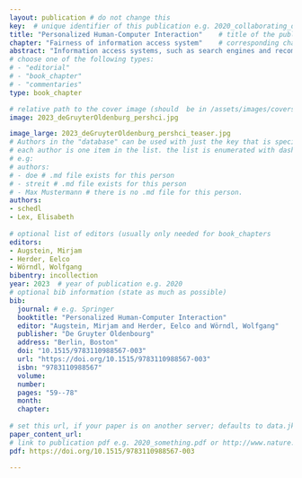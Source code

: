 ```yaml
---
layout: publication # do not change this
key:  # unique identifier of this publication e.g. 2020_collaborating_domain_experts
title: "Personalized Human-Computer Interaction"	# title of the publication e.g. "Foundations of Data Visualization"
chapter: "Fairness of information access system"	# corresponding chapter e.g. "Collaborating Successfully with Domain Experts" (usually only needed for type "book_chapter"
abstract: "Information access systems, such as search engines and recommender systems, affect many day-to-day decisions in modern societies by preselecting and ranking content users are exposed to on the web (e. g., products, music, movies or job advertisements). While they have undoubtedly improved users’ opportunities to find useful and relevant digital content, these systems and their underlying algorithms often exhibit several undesirable characteristics. Among them, harmful biases play a significant role and may even result in unfair or discriminating behavior of such systems. In this chapter, we give an introduction to the different kinds and sources of biases from various perspectives as well as their relation to algorithmic fairness considerations. We also review common computational metrics that formalize some of these biases. Subsequently, the major strategies to mitigate harmful biases are discussed and each is illustrated by presenting concrete state-of-the-art approaches from scientific literature. Finally, we round off by identifying open challenges in research on fair information access systems."
# choose one of the following types:
# - "editorial"
# - "book_chapter"
# - "commentaries"
type: book_chapter

# relative path to the cover image (should  be in /assets/images/covers/ folder e.g. /assets/images/covers/2020_springer_foundations-of-data-vis.jpg)
image: 2023_deGruyterOldenburg_pershci.jpg

image_large: 2023_deGruyterOldenburg_pershci_teaser.jpg
# Authors in the "database" can be used with just the key that is specified in the corresponding .md file (usually it is the lastname in lower case e.g. doe). Authors that do not have an individual page here should be stated with their full name (e.g. John Doe)
# each author is one item in the list. the list is enumerated with dashes ("-")
# e.g:
# authors:
# - doe # .md file exists for this person
# - streit # .md file exists for this person
# - Max Mustermann # there is no .md file for this person.
authors:
- schedl 
- Lex, Elisabeth  
 
# optional list of editors (usually only needed for book_chapters
editors: 
- Augstein, Mirjam
- Herder, Eelco  
- Wörndl, Wolfgang  
bibentry: incollection
year: 2023	# year of publication e.g. 2020
# optional bib information (state as much as possible)
bib:
  journal: # e.g. Springer
  booktitle: "Personalized Human-Computer Interaction"
  editor: "Augstein, Mirjam and Herder, Eelco and Wörndl, Wolfgang"
  publisher: "De Gruyter Oldenbourg" 
  address: "Berlin, Boston"
  doi: "10.1515/9783110988567-003"
  url: "https://doi.org/10.1515/9783110988567-003"
  isbn: "9783110988567"
  volume: 
  number: 
  pages: "59--78"
  month:
  chapter:  
  
# set this url, if your paper is on another server; defaults to data.jku-vds-lab.at
paper_content_url:
# link to publication pdf e.g. 2020_something.pdf or http://www.nature.com/nmeth/journal/v11/n2/pdf/nmeth.2807.pdf; in the second case, the property "paper_content_url" must be set to "", otherwise it defaults to data.jku-vds-lab.at
pdf: https://doi.org/10.1515/9783110988567-003

---
```




